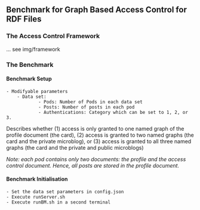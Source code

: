 ## Benchmark for Graph Based Access Control for RDF Files ##

### The Access Control Framework
...
see img/framework

### The Benchmark

#### Benchmark Setup

    - Modifyable parameters
        - Data set:
                - Pods: Number of Pods in each data set
                - Posts: Number of posts in each pod
                - Authentications: Category which can be set to 1, 2, or 3. 
                
Describes whether (1) access is only granted to one named graph of the profile document (the card), (2) access is granted to two named graphs (the card and the private microblog), or (3) access is granted to all three named graphs (the card and the private and public microblogs)

*Note: each pod contains only two documents: the profile and the access control document. Hence, all posts are stored in the profile document.*

#### Benchmark Initialisation

    - Set the data set parameters in config.json
    - Execute runServer.sh
    - Execute runBM.sh in a second terminal
  
